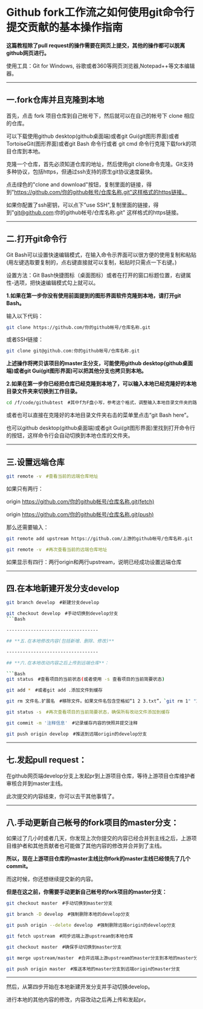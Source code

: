 # Github fork工作流之如何使用git命令行提交贡献的基本操作指南

**这篇教程除了pull request的操作需要在网页上提交，其他的操作都可以脱离github网页进行。**

使用工具：Git for Windows, 谷歌或者360等网页浏览器,Notepad++等文本编辑器。

----------------------------------

## **一.fork仓库并且克隆到本地**

首先，点击 fork 项目仓库到自己帐号下，然后就可以在自己的帐号下 clone 相应的仓库。

可以下载使用github desktop(github桌面端)或者git Gui(git图形界面)或者TortoiseGit(图形界面)或者git Bash 命令行或者 git cmd 命令行克隆下载fork的项目仓库到本地。

克隆一个仓库，首先必须知道仓库的地址，然后使用git clone命令克隆。Git支持多种协议，包括https，但通过ssh支持的原生git协议速度最快。

点击绿色的"clone and download"按钮，复制里面的链接，得到"https://github.com/你的github帐号/仓库名称.git"这样格式的https链接。

如果你配置了ssh密钥，可以点下"use SSH",复制里面的链接，得到"git@github.com:你的github帐号/仓库名称.git" 这样格式的https链接。

----------------------------------

## **二.打开git命令行**

Git Bash可以设置快速编辑模式，在输入命令示界面可以很方便的使用复制和粘贴(用左键选取要复制的，点右键直接就可以复制，粘贴时只需点一下右键。)

设置方法：Git Bash快捷图标（桌面图标）或者在打开的窗口标题位置，右键属性-选项，把快速编辑模式勾上就可以。

**1.如果在第一步你没有使用前面提到的图形界面软件克隆到本地，请打开git Bash。**

输入以下代码：

```Bash
git clone https://github.com/你的github帐号/仓库名称.git
```

或者SSH链接：

```Bash
git clone git@github.com:你的github帐号/仓库名称.git
```

**上述操作将拷贝该项目的master主分支，可能使用github desktop(github桌面端)或者git Gui(git图形界面)可以把其他分支也拷贝到本地。**

**2.如果在第一步你已经把仓库已经克隆到本地了，可以输入本地已经克隆好的本地目录文件夹来切换到工作目录。**

```Bash
cd /f/code/githubtest　#其中f为F盘小写，参考这个格式，调整输入本地目录文件夹的路径,我电脑上文件夹是F:\code\github-test
```

或者也可以直接在克隆好的本地目录文件夹右击的菜单里点击“git Bash here”。

也可以github desktop(github桌面端)或者git Gui(git图形界面)里找到打开命令行的按钮，这样命令行会自动切换到本地仓库的文件夹。

----------------------------------

## **三.设置远端仓库**

```Bash
git remote -v　#查看当前的远端仓库地址
```

如果只有两行：

origin https://github.com/你的github帐号/仓库名称.git(fetch)

origin https://github.com/你的github帐号/仓库名称.git(push)

那么还需要输入：

```Bash
git remote add upstream https://github.com/上游的github帐号/仓库名称.git　#添加一个别名为 upstream（上游）的地址，指向之前 fork 的原仓库地址。

git remote -v　#再次查看当前的远端仓库地址
```

如果显示有四行：两行origin和两行upstream，说明已经成功设置远端仓库

----------------------------------

## **四.在本地新建开发分支develop**

```Bash
git branch develop　#新建分支develop

git checkout develop　#手动切换到develop分支
```Bash

----------------------------------

## **五.在本地修改内容(包括新增、删除、修改)**

----------------------------------

## **六.在本地改动内容之后上传到远端仓库**：

```Bash
git status　#查看项目的当前状态(或者使用 -s 查看项目的当前简要状态)

git add *　#或者git add .添加文件到缓存

git rm 文件名.扩展名　#移除文件。如果文件名包含空格如“1 2 3.txt”，`git rm 1" "2" "3.txt`(使用 --cached 移除出缓存区但是在文件夹里保留文件，或者 -f 强制删除)

git status -s　#再次查看项目的当前简要状态，确保所有改动文件添加到缓存

git commit -m '注释信息'　#记录缓存内容的快照并提交注释

git push origin develop　#推送到远端origin的develop分支
```

----------------------------------

## **七.发起pull request**：

在github网页端develop分支上发起pr到上游项目仓库，等待上游项目仓库维护者审核合并到master主线。

此次提交的内容结束，你可以去干其他事情了。

----------------------------------

## **八.手动更新自己帐号的fork项目的master分支**：

如果过了几小时或者几天，你发现上次你提交的内容已经合并到主线之后，上游项目维护者和其他贡献者也可能做了其他内容的修改并合并到了主线。

**所以，现在上游项目仓库的master主线比你fork的master主线已经领先了几个commit。**

而这时候，你还想继续提交新的内容。

**但是在这之前，你需要手动更新自己帐号的fork项目的master分支：**

```Bash
git checkout master　#手动切换到master分支

git branch -D develop　#强制删除本地的develop分支

git push origin --delete develop　#强制删除远端origin的develop分支

git fetch upstream　#同步远端上游upstream到本地仓库

git checkout master　#确保手动切换到master分支

git merge upstream/master　#合并远端上游upstream的master分支到本地的master分支

git push origin master　#推送本地的master分支到远端origin的master分支
```

----------------------------------

然后，从第四步开始在本地新建开发分支并手动切换develop。

进行本地的其他内容的修改，内容改动之后再上传和发起pr。
